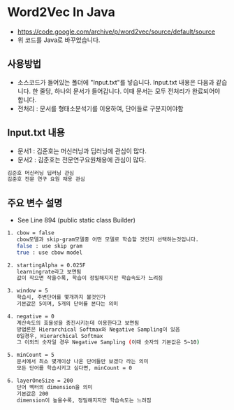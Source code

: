 # Word2Vec In Java
* https://code.google.com/archive/p/word2vec/source/default/source
* 위 코드를 Java로 바꾸었습니다.

## 사용방법
* 소스코드가 들어있는 폴더에 "Input.txt"를 넣습니다.
Input.txt 내용은 다음과 같습니다.
한 줄당, 하나의 문서가 들어갑니다.
이때 문서는 모두 전처리가 완료되어야 합니다.
* 전처리 : 문서를 형태소분석기를 이용하여, 단어들로 구분지어야함

## Input.txt 내용
* 문서1 : 김준호는 머신러닝과 딥러닝에 관심이 많다.
* 문서2 : 김준호는 전문연구요원채용에 관심이 많다.
```bash
김준호 머신러닝 딥러닝 관심
김준호 전문 연구 요원 채용 관심
```

## 주요 변수 설명
* See Line 894 (public static class Builder)
```bash
1. cbow = false
   cbow모델과 skip-gram모델중 어떤 모델로 학습할 것인지 선택하는것입니다.
   false : use skip gram
   true : use cbow model

2. startingAlpha = 0.025F
   learningrate라고 보면됨
   값이 작으면 작을수록, 학습이 정밀해지지만 학습속도가 느려짐

3. window = 5
   학습시, 주변단어를 몇개까지 볼것인가
   기본값은 5이며, 5개의 단어를 본다는 의미

4. negative = 0
   계산속도의 효율성을 증진시키는데 이용한다고 보면됨
   방법론은 Hierarchical Softmax와 Negative Sampling이 있음
   0일경우, Hierarchical Softmax
   그 이외의 숫자일 경우 Negative Sampling (이때 숫자의 기본값은 5~10)

5. minCount = 5
   문서에서 최소 몇개이상 나온 단어들만 보겠다 라는 의미
   모든 단어를 학습시키고 싶다면, minCount = 0

6. layerOneSize = 200
   단어 벡터의 dimension을 의미
   기본값은 200
   dimension이 높을수록, 정밀해지지만 학습속도는 느려짐
```
